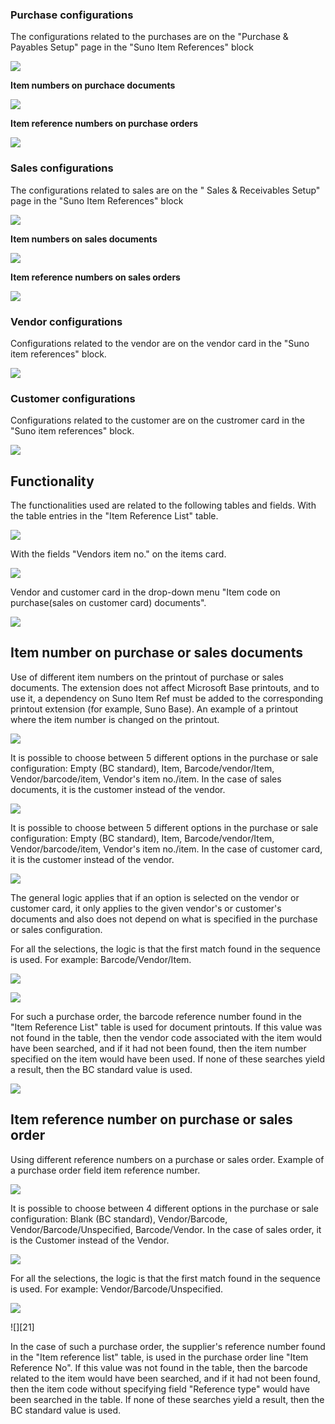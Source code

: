 ### Purchase configurations

The configurations related to the purchases are on the "Purchase & Payables Setup\" page in the \"Suno Item References\" block

![][1]

**Item numbers on purchace documents**

![][2]

**Item reference numbers on purchase orders**

![][3]

### Sales configurations

The configurations related to sales are on the \" Sales & Receivables Setup\" page in the \"Suno Item References\" block

![][4]

**Item numbers on sales documents**

![][5]

**Item reference numbers on sales orders**

![][6]

### Vendor configurations

Configurations related to the vendor are on the vendor card in the \"Suno item references\" block.

![][7]

### Customer configurations

Configurations related to the customer are on the custromer card in the \"Suno item references\" block.

![][8]

## Functionality

The functionalities used are related to the following tables and fields. With the table entries in the \"Item Reference List\" table.

![][9]

With the fields \"Vendors item no.\" on the items card.

![][10]

Vendor and customer card in the drop-down menu \"Item code on purchase(sales on customer card) documents\".

![][11]

## Item number on purchase or sales documents 

Use of different item numbers on the printout of purchase or sales documents. The extension does not affect Microsoft Base printouts, and to use it, a dependency on Suno Item Ref must be added to the corresponding printout extension (for example, Suno Base). An example of a printout where the item number is changed on the printout.

![][12]

It is possible to choose between 5 different options in the purchase or sale configuration: Empty (BC standard), Item, Barcode/vendor/Item, Vendor/barcode/item, Vendor\'s item no./item. In the case of sales documents, it is the customer instead of the vendor.

![][13]

It is possible to choose between 5 different options in the purchase or sale configuration: Empty (BC standard), Item, Barcode/vendor/Item, Vendor/barcode/item, Vendor\'s item no./item. In the case of customer card, it is the customer instead of the vendor.

![][14]

The general logic applies that if an option is selected on the vendor or customer card, it only applies to the given vendor's or customer's documents and also does not depend on what is specified in the purchase or sales configuration.

For all the selections, the logic is that the first match found in the sequence is used. For example: Barcode/Vendor/Item.

![][15]

![][16]

For such a purchase order, the barcode reference number found in the \"Item Reference List\" table is used for document printouts. If this value was not found in the table, then the vendor code associated with the item would have been searched, and if it had not been found, then the item number specified on the item would have been used. If none of these searches yield a result, then the BC standard value is used.

![][17]

## Item reference number on purchase or sales order 

Using different reference numbers on a purchase or sales order. Example of a purchase order field item reference number.

![][18]

It is possible to choose between 4 different options in the purchase or sale configuration: Blank (BC standard), Vendor/Barcode, Vendor/Barcode/Unspecified, Barcode/Vendor. In the case of sales order, it is the Customer instead of the Vendor.

![][19]

For all the selections, the logic is that the first match found in the sequence is used. For example: Vendor/Barcode/Unspecified.

![][20]

![][21]

In the case of such a purchase order, the supplier\'s reference number found in the \"Item reference list\" table, is used in the purchase order line \"Item Reference No". If this value was not found in the table, then the barcode related to the item would have been searched, and if it had not been found, then the item code without specifying field \"Reference type\" would have been searched in the table. If none of these searches yield a result, then the BC standard value is used.

  [1]: ./media/image1eng.png
  [2]: ./media/image2eng.png
  [3]: ./media/image3eng.png
  [4]: ./media/image4eng.png
  [5]: ./media/image5eng.png
  [6]: ./media/image6eng.png
  [7]: ./media/image7eng.png
  [8]: ./media/image8eng.png
  [9]: ./media/image9eng.png
  [10]: ./media/image10eng.png
  [11]: ./media/image11eng.png
  [12]: ./media/image12eng.png
  [13]: ./media/image13eng.png
  [14]: ./media/image14eng.png
  [15]: ./media/image15eng.png
  [16]: ./media/image16eng.png
  [17]: ./media/image17eng.png
  [18]: ./media/image18eng.png
  [19]: ./media/image19eng.png
  [20]: ./media/image20eng.png